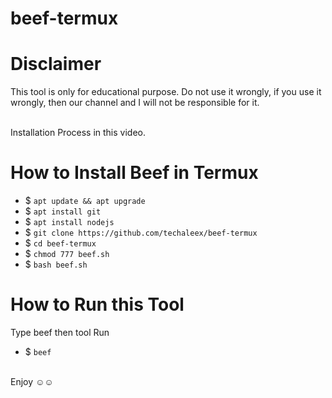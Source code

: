 # beef-termux

<html>
<body>
<h1>Disclaimer</h1>
<p>This tool is only for educational purpose.
Do not use it wrongly, if you use it wrongly,
then our channel and I will not be responsible for it.<p>
<br>
Installation Process in this video.
<br>
<h1>How to Install Beef in Termux</h1>

- $ ` apt update && apt upgrade `
- $ ` apt install git `
- $ ` apt install nodejs `
- $ ` git clone https://github.com/techaleex/beef-termux `
- $ ` cd beef-termux `
- $ ` chmod 777 beef.sh `
- $ ` bash beef.sh `
<h1>How to Run this Tool</h1>

<p>Type beef then tool Run</p>

- $ ` beef ` 

</br>
Enjoy ☺️☺️
</body>
</html>
